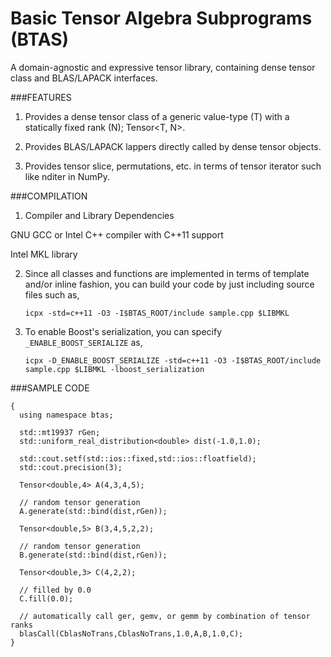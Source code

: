 
Basic Tensor Algebra Subprograms (BTAS)
====

A domain-agnostic and expressive tensor library, containing dense tensor class and BLAS/LAPACK interfaces.

###FEATURES

1. Provides a dense tensor class of a generic value-type (T) with a statically fixed rank (N); Tensor<T, N>.

2. Provides BLAS/LAPACK lappers directly called by dense tensor objects.

3. Provides tensor slice, permutations, etc. in terms of tensor iterator such like nditer in NumPy.

###COMPILATION

1. Compiler and Library Dependencies

GNU GCC or Intel C++ compiler with C++11 support

Intel MKL library

2. Since all classes and functions are implemented in terms of template and/or inline fashion, you can build your code by just including source files such as,

    `icpx -std=c++11 -O3 -I$BTAS_ROOT/include sample.cpp $LIBMKL`

3. To enable Boost's serialization, you can specify `_ENABLE_BOOST_SERIALIZE` as,

    `icpx -D_ENABLE_BOOST_SERIALIZE -std=c++11 -O3 -I$BTAS_ROOT/include sample.cpp $LIBMKL -lboost_serialization`

###SAMPLE CODE

```
{
  using namespace btas;

  std::mt19937 rGen;
  std::uniform_real_distribution<double> dist(-1.0,1.0);

  std::cout.setf(std::ios::fixed,std::ios::floatfield);
  std::cout.precision(3);

  Tensor<double,4> A(4,3,4,5);

  // random tensor generation
  A.generate(std::bind(dist,rGen));

  Tensor<double,5> B(3,4,5,2,2);

  // random tensor generation
  B.generate(std::bind(dist,rGen));

  Tensor<double,3> C(4,2,2);

  // filled by 0.0
  C.fill(0.0);

  // automatically call ger, gemv, or gemm by combination of tensor ranks
  blasCall(CblasNoTrans,CblasNoTrans,1.0,A,B,1.0,C);
}
```
